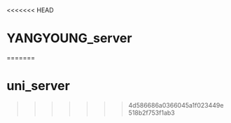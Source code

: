 <<<<<<< HEAD
# YANGYOUNG_server
=======
# uni_server
>>>>>>> 4d586686a0366045a1f023449e518b2f753f1ab3
